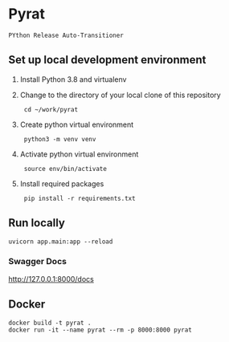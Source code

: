 # Pyrat

`PYthon Release Auto-Transitioner`

## Set up local development environment

1. Install Python 3.8 and virtualenv
2. Change to the directory of your local clone of this repository

        cd ~/work/pyrat
3. Create python virtual environment

        python3 -m venv venv
4. Activate python virtual environment

        source env/bin/activate
5. Install required packages

        pip install -r requirements.txt

## Run locally

    uvicorn app.main:app --reload

### Swagger Docs
http://127.0.0.1:8000/docs

## Docker

    docker build -t pyrat .
    docker run -it --name pyrat --rm -p 8000:8000 pyrat
